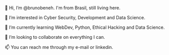 👋 Hi, I’m @brunobeneh. I'm from Brasil, still living here.

👀 I’m interested in Cyber Security, Development and Data Science.

🌱 I’m currently learning WebDev, Python, Ethical Hacking and Data Science.

💞️ I’m looking to collaborate on everything I can.

📫 You can reach me through my e-mail or linkedin.

<!---
brunobeneh/brunobeneh is a ✨ special ✨ repository because its `README.md` (this file) appears on your GitHub profile.
You can click the Preview link to take a look at your changes.
--->
